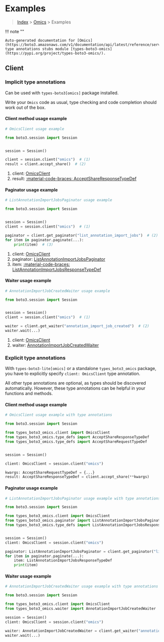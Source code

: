 # Examples

> [Index](../README.md) > [Omics](./README.md) > Examples

!!! note ""

    Auto-generated documentation for [Omics](https://boto3.amazonaws.com/v1/documentation/api/latest/reference/services/omics.html#omics)
    type annotations stubs module [types-boto3-omics](https://pypi.org/project/types-boto3-omics/).

## Client

### Implicit type annotations

Can be used with `types-boto3[omics]` package installed.

Write your `Omics` code as usual,
type checking and code completion should work out of the box.


#### Client method usage example

```python
# OmicsClient usage example

from boto3.session import Session


session = Session()

client = session.client("omics")  # (1)
result = client.accept_share()  # (2)
```

1. client: [OmicsClient](./client.md)
2. result: [:material-code-braces: AcceptShareResponseTypeDef](./type_defs.md#acceptshareresponsetypedef)



#### Paginator usage example

```python
# ListAnnotationImportJobsPaginator usage example

from boto3.session import Session


session = Session()
client = session.client("omics")  # (1)

paginator = client.get_paginator("list_annotation_import_jobs")  # (2)
for item in paginator.paginate(...):
    print(item)  # (3)
```

1. client: [OmicsClient](./client.md)
2. paginator: [ListAnnotationImportJobsPaginator](./paginators.md#listannotationimportjobspaginator)
3. item: [:material-code-braces: ListAnnotationImportJobsResponseTypeDef](./type_defs.md#listannotationimportjobsresponsetypedef)



#### Waiter usage example

```python
# AnnotationImportJobCreatedWaiter usage example

from boto3.session import Session


session = Session()
client = session.client("omics")  # (1)

waiter = client.get_waiter("annotation_import_job_created")  # (2)
waiter.wait(...)
```

1. client: [OmicsClient](./client.md)
2. waiter: [AnnotationImportJobCreatedWaiter](./waiters.md#annotationimportjobcreatedwaiter)


### Explicit type annotations

With `types-boto3-lite[omics]`
or a standalone `types_boto3_omics` package, you have to explicitly specify `client: OmicsClient` type annotation.

All other type annotations are optional, as types should be discovered automatically.
However, these type annotations can be helpful in your functions and methods.


#### Client method usage example

```python
# OmicsClient usage example with type annotations

from boto3.session import Session

from types_boto3_omics.client import OmicsClient
from types_boto3_omics.type_defs import AcceptShareResponseTypeDef
from types_boto3_omics.type_defs import AcceptShareRequestTypeDef


session = Session()

client: OmicsClient = session.client("omics")

kwargs: AcceptShareRequestTypeDef = {...}
result: AcceptShareResponseTypeDef = client.accept_share(**kwargs)
```



#### Paginator usage example

```python
# ListAnnotationImportJobsPaginator usage example with type annotations

from boto3.session import Session

from types_boto3_omics.client import OmicsClient
from types_boto3_omics.paginator import ListAnnotationImportJobsPaginator
from types_boto3_omics.type_defs import ListAnnotationImportJobsResponseTypeDef


session = Session()
client: OmicsClient = session.client("omics")

paginator: ListAnnotationImportJobsPaginator = client.get_paginator("list_annotation_import_jobs")
for item in paginator.paginate(...):
    item: ListAnnotationImportJobsResponseTypeDef
    print(item)
```



#### Waiter usage example

```python
# AnnotationImportJobCreatedWaiter usage example with type annotations

from boto3.session import Session

from types_boto3_omics.client import OmicsClient
from types_boto3_omics.waiter import AnnotationImportJobCreatedWaiter

session = Session()
client: OmicsClient = session.client("omics")

waiter: AnnotationImportJobCreatedWaiter = client.get_waiter("annotation_import_job_created")
waiter.wait(...)
```


